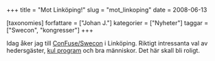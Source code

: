 +++
title = "Mot Linköping!"
slug = "mot_linkoping"
date = 2008-06-13

[taxonomies]
forfattare = ["Johan J."]
kategorier = ["Nyheter"]
taggar = ["Swecon", "kongresser"]
+++

Idag åker jag till [ConFuse/Swecon](http://www.lysator.liu.se/confuse) i Linköping. Riktigt intressanta val av hedersgäster, [kul program](http://www.lysator.liu.se/confuse/program.pdf) och bra människor. Det här skall bli roligt.
